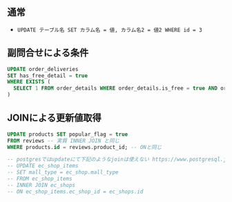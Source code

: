 ## 通常

- `UPDATE テーブル名 SET カラム名 = 値, カラム名2 = 値2 WHERE id = 3`

## 副問合せによる条件

```sql
UPDATE order_deliveries
SET has_free_detail = true
WHERE EXISTS (
  SELECT 1 FROM order_details WHERE order_details.is_free = true AND order_details.order_delivery_id = order_deliveries.id
)
```

## JOINによる更新値取得

```sql
UPDATE products SET popular_flag = true
FROM reviews -- 実質 INNER JOIN と同じ
WHERE products.id = reviews.product_id; -- ONと同じ

-- postgresではupdateにて下記のようなjoinは使えない https://www.postgresql.jp/document/9.4/html/sql-update.html
-- UPDATE ec_shop_items
-- SET mall_type = ec_shop.mall_type
-- FROM ec_shop_items
-- INNER JOIN ec_shops
-- ON ec_shop_items.ec_shop_id = ec_shops.id
```
